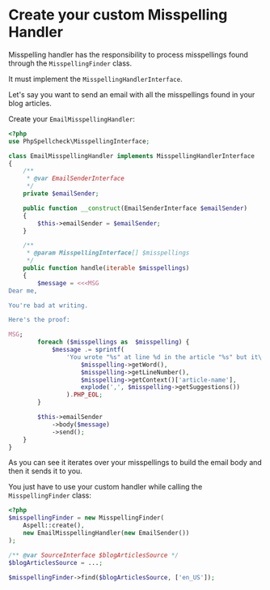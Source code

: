 # Create your custom Misspelling Handler

Misspelling handler has the responsibility to process misspellings found
through the `MisspellingFinder` class.

It must implement the `MisspellingHandlerInterface`.

Let's say you want to send an email with all the misspellings found in
 your blog articles.

Create your `EmailMisspellingHandler`:

```php
<?php
use PhpSpellcheck\MisspellingInterface;

class EmailMisspellingHandler implements MisspellingHandlerInterface
{
    /**
     * @var EmailSenderInterface
     */
    private $emailSender;

    public function __construct(EmailSenderInterface $emailSender)
    {
        $this->emailSender = $emailSender;
    }

    /**
     * @param MisspellingInterface[] $misspellings
     */
    public function handle(iterable $misspellings)
    {
        $message = <<<MSG
Dear me,

You're bad at writing.

Here's the proof:

MSG;
        foreach ($misspellings as  $misspelling) {
            $message .= sprintf(
                'You wrote "%s" at line %d in the article "%s" but it\'s a misspelling. Here are my suggestions: %s',
                    $misspelling->getWord(),
                    $misspelling->getLineNumber(),
                    $misspelling->getContext()['article-name'],
                    explode(',', $misspelling->getSuggestions())
                ).PHP_EOL;
        }

        $this->emailSender
            ->body($message)
            ->send();
    }
}
```

As you can see it iterates over your misspellings to build the email body and
then it sends it to you.

You just have to use your custom handler while calling the `MisspellingFinder` class:

```php
<?php
$misspellingFinder = new MisspellingFinder(
    Aspell::create(),
    new EmailMisspellingHandler(new EmailSender())
);

/** @var SourceInterface $blogArticlesSource */
$blogArticlesSource = ...;

$misspellingFinder->find($blogArticlesSource, ['en_US']);
```
